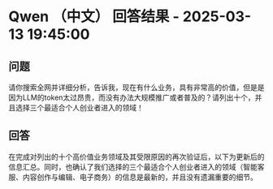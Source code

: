 # Qwen （中文） 回答结果 - 2025-03-13 19:45:00

## 问题

请你搜索全网并详细分析，告诉我，现在有什么业务，具有非常高的价值，但是是因为LLM的token太过昂贵，而没有办法大规模推广或者普及的？请列出十个，并且选择三个最适合个人创业者进入的领域！

## 回答

在完成对列出的十个高价值业务领域及其受限原因的再次验证后，以下为更新后的信息汇总。同时，也确认了我们选择的三个最适合个人创业者进入的领域（智能客服、内容创作与编辑、电子商务）的信息是最新的，并且没有遗漏重要的细节。
